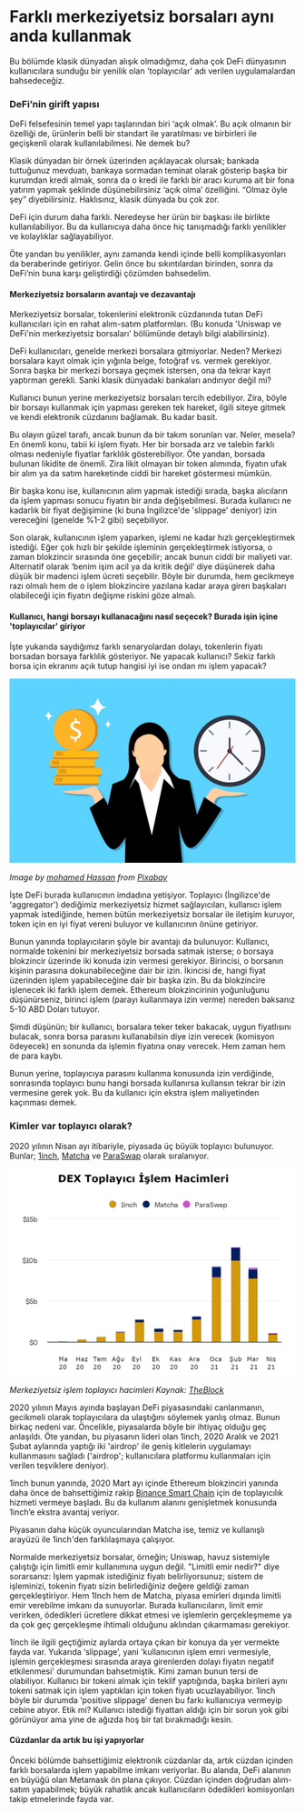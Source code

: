 # Farklı merkeziyetsiz borsaları aynı anda kullanmak

Bu bölümde klasik dünyadan alışık olmadığımız, daha çok DeFi dünyasının kullanıcılara sunduğu bir yenilik olan 'toplayıcılar' adı verilen uygulamalardan bahsedeceğiz.

### DeFi’nin girift yapısı

DeFi felsefesinin temel yapı taşlarından biri ‘açık olmak’. Bu açık olmanın bir özelliği de, ürünlerin belli bir standart ile yaratılması ve birbirleri ile geçişkenli olarak kullanılabilmesi. Ne demek bu?

Klasik dünyadan bir örnek üzerinden açıklayacak olursak; bankada tuttuğunuz mevduatı, bankaya sormadan teminat olarak gösterip başka bir kurumdan kredi almak, sonra da o kredi ile farklı bir aracı kuruma ait bir fona yatırım yapmak şeklinde düşünebilirsiniz ‘açık olma’ özelliğini. “Olmaz öyle şey” diyebilirsiniz. Haklısınız, klasik dünyada bu çok zor.

DeFi için durum daha farklı. Neredeyse her ürün bir başkası ile birlikte kullanılabiliyor. Bu da kullanıcıya daha önce hiç tanışmadığı farklı yenilikler ve kolaylıklar sağlayabiliyor.

Öte yandan bu yenilikler, aynı zamanda kendi içinde belli komplikasyonları da beraberinde getiriyor. Gelin önce bu sıkıntılardan birinden, sonra da DeFi’nin buna karşı geliştirdiği çözümden bahsedelim.

#### Merkeziyetsiz borsaların avantajı ve dezavantajı

Merkeziyetsiz borsalar, tokenlerini elektronik cüzdanında tutan DeFi kullanıcıları için en rahat alım-satım platformları. \(Bu konuda 'Uniswap ve DeFi'nin merkeziyetsiz borsaları' bölümünde detaylı bilgi alabilirsiniz\).

DeFi kullanıcıları, genelde merkezi borsalara gitmiyorlar. Neden? Merkezi borsalara kayıt olmak için yığınla belge, fotoğraf vs. vermek gerekiyor. Sonra başka bir merkezi borsaya geçmek istersen, ona da tekrar kayıt yaptırman gerekli. Sanki klasik dünyadaki bankaları andırıyor değil mi?

Kullanıcı bunun yerine merkeziyetsiz borsaları tercih edebiliyor. Zira, böyle bir borsayı kullanmak için yapması gereken tek hareket, ilgili siteye gitmek ve kendi elektronik cüzdanını bağlamak. Bu kadar basit. 

Bu olayın güzel tarafı, ancak bunun da bir takım sorunları var. Neler, mesela? En önemli konu, tabii ki işlem fiyatı. Her bir borsada arz ve talebin farklı olması nedeniyle fiyatlar farklılık gösterebiliyor. Öte yandan, borsada bulunan likidite de önemli. Zira likit olmayan bir token alımında, fiyatın ufak bir alım ya da satım hareketinde ciddi bir hareket göstermesi mümkün.

Bir başka konu ise, kullanıcının alım yapmak istediği sırada, başka alıcıların da işlem yapması sonucu fiyatın bir anda değişebilmesi. Burada kullanıcı ne kadarlık bir fiyat değişimine \(ki buna İngilizce'de 'slippage' deniyor\) izin vereceğini \(genelde %1-2 gibi\) seçebiliyor.

Son olarak, kullanıcının işlem yaparken, işlemi ne kadar hızlı gerçekleştirmek istediği. Eğer çok hızlı bir şekilde işleminin gerçekleştirmek istiyorsa, o zaman blokzincir sırasında öne geçebilir; ancak bunun ciddi bir maliyeti var. Alternatif olarak ‘benim işim acil ya da kritik değil’ diye düşünerek daha düşük bir madenci işlem ücreti seçebilir. Böyle bir durumda, hem gecikmeye razı olmalı hem de o işlem blokzincire yazılana kadar araya giren başkaları olabileceği için fiyatın değişme riskini göze almalı.

#### Kullanıcı, hangi borsayı kullanacağını nasıl seçecek? Burada işin içine 'toplayıcılar' giriyor

İşte yukarıda saydığımız farklı senaryolardan dolayı, tokenlerin fiyatı borsadan borsaya farklılık gösteriyor. Ne yapacak kullanıcı? Sekiz farklı borsa için ekranını açık tutup hangisi iyi ise ondan mı işlem yapacak?

![](../.gitbook/assets/040505-farkli-merkeziyetsiz-borsalar-time-4559218_1920.jpg)

_Image by_ [_mohamed Hassan_](https://pixabay.com/users/mohamed_hassan-5229782/) _from_ [_Pixabay_](https://pixabay.com/)

İşte DeFi burada kullanıcının imdadına yetişiyor. Toplayıcı \(İngilizce'de 'aggregator'\) dediğimiz merkeziyetsiz hizmet sağlayıcıları, kullanıcı işlem yapmak istediğinde, hemen bütün merkeziyetsiz borsalar ile iletişim kuruyor, token için en iyi fiyat vereni buluyor ve kullanıcının önüne getiriyor.

Bunun yanında toplayıcıların şöyle bir avantajı da bulunuyor: Kullanıcı, normalde tokenini bir merkeziyetsiz borsada satmak isterse; o borsaya blokzincir üzerinde iki konuda izin vermesi gerekiyor. Birincisi, o borsanın kişinin parasına dokunabileceğine dair bir izin. İkincisi de, hangi fiyat üzerinden işlem yapabileceğine dair bir başka izin. Bu da blokzincire işlenecek iki farklı işlem demek. Ethereum blokzincirinin yoğunluğunu düşünürseniz, birinci işlem \(parayı kullanmaya izin verme\) nereden baksanız 5-10 ABD Doları tutuyor.

Şimdi düşünün; bir kullanıcı, borsalara teker teker bakacak, uygun fiyatlısını bulacak, sonra borsa parasını kullanabilsin diye izin verecek \(komisyon ödeyecek\) en sonunda da işlemin fiyatına onay verecek. Hem zaman hem de para kaybı.

Bunun yerine, toplayıcıya parasını kullanma konusunda izin verdiğinde, sonrasında toplayıcı bunu hangi borsada kullanırsa kullansın tekrar bir izin vermesine gerek yok. Bu da kullanıcı için ekstra işlem maliyetinden kaçınması demek.

### Kimler var toplayıcı olarak?

2020 yılının Nisan ayı itibariyle, piyasada üç büyük toplayıcı bulunuyor. Bunlar; [1inch](https://1inch.exchange/#/), [Matcha](https://matcha.xyz/) ve [ParaSwap](https://paraswap.io/) olarak sıralanıyor. 

![](../.gitbook/assets/040507-farkli-merkeziyetsiz-borsalar-dex_islem_hacimleri.jpg)

_Merkeziyetsiz işlem toplayıcı hacimleri Kaynak:_ [_TheBlock_](https://www.theblockcrypto.com/data/decentralized-finance/dex-non-custodial/dex-aggregator-trade-volume)

2020 yılının Mayıs ayında başlayan DeFi piyasasındaki canlanmanın, gecikmeli olarak toplayıcılara da ulaştığını söylemek yanlış olmaz. Bunun birkaç nedeni var. Öncelikle, piyasalarda böyle bir ihtiyaç olduğu geç anlaşıldı. Öte yandan, bu piyasanın lideri olan 1inch, 2020 Aralık ve 2021 Şubat aylarında yaptığı iki 'airdrop' ile geniş kitlelerin uygulamayı kullanmasını sağladı \('airdrop'; kullanıcılara platformu kullanmaları için verilen teşviklere deniyor\). 

1inch bunun yanında, 2020 Mart ayı içinde Ethereum blokzinciri yanında daha önce de bahsettiğimiz rakip [Binance Smart Chain](https://www.binance.org/en/smartChain) için de toplayıcılık hizmeti vermeye başladı. Bu da kullanım alanını genişletmek konusunda 1inch’e ekstra avantaj veriyor.

Piyasanın daha küçük oyuncularından Matcha ise, temiz ve kullanışlı arayüzü ile 1inch'den farklılaşmaya çalışıyor.

Normalde merkeziyetsiz borsalar, örneğin; Uniswap, havuz sistemiyle çalıştığı için limitli emir kullanımına uygun değil. "Limitli emir nedir?" diye sorarsanız: İşlem yapmak istediğiniz fiyatı belirliyorsunuz; sistem de işleminizi, tokenin fiyatı sizin belirlediğiniz değere geldiği zaman gerçekleştiriyor. Hem 1Inch hem de Matcha, piyasa emirleri dışında limitli emir verebilme imkanı da sunuyorlar. Burada kullanıcıların, limit emir verirken, ödedikleri ücretlere dikkat etmesi ve işlemlerin gerçekleşmeme ya da çok geç gerçekleşme ihtimali olduğunu aklından çıkarmaması gerekiyor.

1inch ile ilgili geçtiğimiz aylarda ortaya çıkan bir konuya da yer vermekte fayda var. Yukarıda ‘slippage’, yani 'kullanıcının işlem emri vermesiyle, işlemin gerçekleşmesi sırasında araya girenlerden dolayı fiyatın negatif etkilenmesi' durumundan bahsetmiştik. Kimi zaman bunun tersi de olabiliyor. Kullanıcı bir tokeni almak için teklif yaptığında, başka birileri aynı tokeni satmak için işlem yaptıkları için token fiyatı ucuzlayabiliyor. 1inch böyle bir durumda ‘positive slippage’ denen bu farkı kullanıcıya vermeyip cebine atıyor. Etik mi? Kullanıcı istediği fiyattan aldığı için bir sorun yok gibi görünüyor ama yine de ağızda hoş bir tat bırakmadığı kesin.

#### Cüzdanlar da artık bu işi yapıyorlar

Önceki bölümde bahsettiğimiz elektronik cüzdanlar da, artık cüzdan içinden farklı borsalarda işlem yapabilme imkanı veriyorlar. Bu alanda, DeFi alanının en büyüğü olan Metamask ön plana çıkıyor. Cüzdan içinden doğrudan alım-satım yapabilmek; büyük rahatlık ancak kullanıcıların ödedikleri komisyonları takip etmelerinde fayda var.

